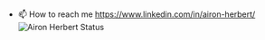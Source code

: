 - 📫 How to reach me https://www.linkedin.com/in/airon-herbert/
![Airon Herbert Status](https://github-readme-stats.vercel.app/api?username=aironherbert&show_icons=true)
